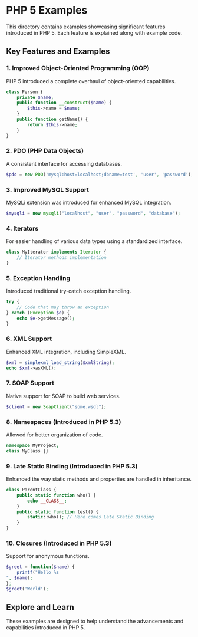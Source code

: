 
# PHP 5 Examples

This directory contains examples showcasing significant features introduced in PHP 5. Each feature is explained along with example code.

## Key Features and Examples

### 1. Improved Object-Oriented Programming (OOP)
PHP 5 introduced a complete overhaul of object-oriented capabilities.
```php
class Person {
    private $name;
    public function __construct($name) {
        $this->name = $name;
    }
    public function getName() {
        return $this->name;
    }
}
```

### 2. PDO (PHP Data Objects)
A consistent interface for accessing databases.
```php
$pdo = new PDO('mysql:host=localhost;dbname=test', 'user', 'password');
```

### 3. Improved MySQL Support
MySQLi extension was introduced for enhanced MySQL integration.
```php
$mysqli = new mysqli("localhost", "user", "password", "database");
```

### 4. Iterators
For easier handling of various data types using a standardized interface.
```php
class MyIterator implements Iterator {
    // Iterator methods implementation
}
```

### 5. Exception Handling
Introduced traditional try-catch exception handling.
```php
try {
    // Code that may throw an exception
} catch (Exception $e) {
    echo $e->getMessage();
}
```

### 6. XML Support
Enhanced XML integration, including SimpleXML.
```php
$xml = simplexml_load_string($xmlString);
echo $xml->asXML();
```

### 7. SOAP Support
Native support for SOAP to build web services.
```php
$client = new SoapClient("some.wsdl");
```

### 8. Namespaces (Introduced in PHP 5.3)
Allowed for better organization of code.
```php
namespace MyProject;
class MyClass {}
```

### 9. Late Static Binding (Introduced in PHP 5.3)
Enhanced the way static methods and properties are handled in inheritance.
```php
class ParentClass {
    public static function who() {
        echo __CLASS__;
    }
    public static function test() {
        static::who(); // Here comes Late Static Binding
    }
}
```

### 10. Closures (Introduced in PHP 5.3)
Support for anonymous functions.
```php
$greet = function($name) {
    printf("Hello %s
", $name);
};
$greet('World');
```

## Explore and Learn
These examples are designed to help understand the advancements and capabilities introduced in PHP 5.
